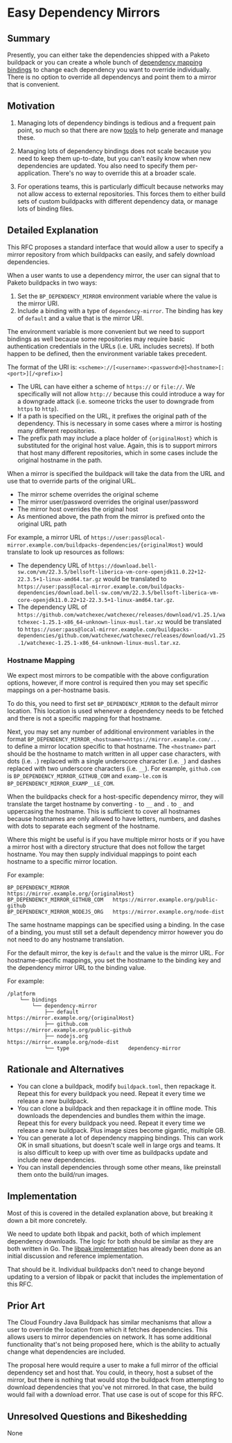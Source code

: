 # Easy Dependency Mirrors

## Summary

Presently, you can either take the dependencies shipped with a Paketo buildpack or you can create a whole bunch of [dependency mapping bindings](https://paketo.io/docs/howto/configuration/#dependency-mappings) to change each dependency you want to override individually. There is no option to override all dependencys and point them to a mirror that is convenient.

## Motivation

1. Managing lots of dependency bindings is tedious and a frequent pain point, so much so that there are now [tools](https://github.com/dmikusa/binding-tool) to help generate and manage these.

2. Managing lots of dependency bindings does not scale because you need to keep them up-to-date, but you can't easily know when new dependencies are updated. You also need to specify them per-application. There's no way to override this at a broader scale.

3. For operations teams, this is particularly difficult because networks may not allow access to external repositories. This forces them to either build sets of custom buildpacks with different dependency data, or manage lots of binding files.

## Detailed Explanation

This RFC proposes a standard interface that would allow a user to specify a mirror repository from which buildpacks can easily, and safely download dependencies.

When a user wants to use a dependency mirror, the user can signal that to Paketo buildpacks in two ways:

1. Set the `BP_DEPENDENCY_MIRROR` environment variable where the value is the mirror URI.
2. Include a binding with a type of `dependency-mirror`. The binding has key of `default` and a value that is the mirror URI.

The environment variable is more convenient but we need to support bindings as well because some repositories may require basic authentication credentials in the URLs (i.e. URL includes secrets). If both happen to be defined, then the environment variable takes precedent.

The format of the URI is: `<scheme>://[<username>:<password>@]<hostname>[:<port>][/<prefix>]`

- The URL can have either a scheme of `https://` or `file://`. We specifically will not allow `http://` because this could introduce a way for a downgrade attack (i.e. someone tricks the user to downgrade from `https` to `http`).
- If a path is specified on the URL, it prefixes the original path of the dependency. This is necessary in some cases where a mirror is hosting many different repositories.
- The prefix path may include a place holder of `{originalHost}` which is substituted for the original host value. Again, this is to support mirrors that host many different repositories, which in some cases include the original hostname in the path.

When a mirror is specified the buildpack will take the data from the URL and use that to override parts of the original URL.

- The mirror scheme overrides the original scheme
- The mirror user/password overrides the original user/password
- The mirror host overrides the original host
- As mentioned above, the path from the mirror is prefixed onto the original URL path

For example, a mirror URL of `https://user:pass@local-mirror.example.com/buildpacks-dependencies/{originalHost}` would translate to look up resources as follows:

- The dependency URL of `https://download.bell-sw.com/vm/22.3.5/bellsoft-liberica-vm-core-openjdk11.0.22+12-22.3.5+1-linux-amd64.tar.gz` would be translated to `https://user:pass@local-mirror.example.com/buildpacks-dependencies/download.bell-sw.com/vm/22.3.5/bellsoft-liberica-vm-core-openjdk11.0.22+12-22.3.5+1-linux-amd64.tar.gz`.
- The dependency URL of `https://github.com/watchexec/watchexec/releases/download/v1.25.1/watchexec-1.25.1-x86_64-unknown-linux-musl.tar.xz` would be translated to `https://user:pass@local-mirror.example.com/buildpacks-dependencies/github.com/watchexec/watchexec/releases/download/v1.25.1/watchexec-1.25.1-x86_64-unknown-linux-musl.tar.xz`.

### Hostname Mapping

We expect most mirrors to be compatible with the above configuration options, however, if more control is required then you may set specific mappings on a per-hostname basis. 

To do this, you need to first set `BP_DEPENDENCY_MIRROR` to the default mirror location. This location is used whenever a dependency needs to be fetched and there is not a specific mapping for that hostname. 

Next, you may set any number of additional environment variables in the format `BP_DEPENDENCY_MIRROR_<hostname>=https://mirror.example.com/...` to define a mirror location specific to that hostname. The `<hostname>` part should be the hostname to match written in all upper case characters, with dots (i.e. `.`) replaced with a single underscore character (i.e. `_`) and dashes replaced with two underscore characters (i.e. `__`). For example, `github.com` is `BP_DEPENDENCY_MIRROR_GITHUB_COM` and `examp-le.com` is `BP_DEPENDENCY_MIRROR_EXAMP__LE_COM`.

When the buildpacks check for a host-specific dependency mirror, they will translate the target hostname by converting `-` to `__` and `.` to `_` and uppercasing the hostname. This is sufficient to cover all hostnames because hostnames are only allowed to have letters, numbers, and dashes with dots to separate each segment of the hostname.

Where this might be useful is if you have multiple mirror hosts or if you have a mirror host with a directory structure that does not follow the target hostname. You may then supply individual mappings to point each hostname to a specific mirror location.

For example:

```
BP_DEPENDENCY_MIRROR              https://mirror.example.org/{originalHost}
BP_DEPENDENCY_MIRROR_GITHUB_COM   https://mirror.example.org/public-github
BP_DEPENDENCY_MIRROR_NODEJS_ORG   https://mirror.example.org/node-dist
```

The same hostname mappings can be specified using a binding. In the case of a binding, you must still set a default dependency mirror however you do not need to do any hostname translation. 

For the default mirror, the key is `default` and the value is the mirror URL. For hostname-specific mappings, you set the hostname to the binding key and the dependency mirror URL to the binding value.

For example:

```
/platform
    └── bindings
        └── dependency-mirror
            ├── default                https://mirror.example.org/{originalHost}
            ├── github.com             https://mirror.example.org/public-github
            ├── nodejs.org             https://mirror.example.org/node-dist
            └── type                   dependency-mirror
```

## Rationale and Alternatives

- You can clone a buildpack, modify `buildpack.toml`, then repackage it. Repeat this for every buildpack you need. Repeat it every time we release a new buildpack.
- You can clone a buildpack and then repackage it in offline mode. This downloads the dependencies and bundles them within the image. Repeat this for every buildpack you need. Repeat it every time we release a new buildpack. Plus image sizes become gigantic, multiple GB.
- You can generate a lot of dependency mapping bindings. This can work OK in small situations, but doesn't scale well in large orgs and teams. It is also difficult to keep up with over time as buildpacks update and include new dependencies.
- You can install dependencies through some other means, like preinstall them onto the build/run images.

## Implementation

Most of this is covered in the detailed explanation above, but breaking it down a bit more concretely.

We need to update both libpak and packit, both of which implement dependency downloads. The logic for both should be similar as they are both written in Go. The [libpak implementation](https://github.com/paketo-buildpacks/libpak/pull/315) has already been done as an initial discussion and reference implementation.

That should be it. Individual buildpacks don't need to change beyond updating to a version of libpak or packit that includes the implementation of this RFC.

## Prior Art

The Cloud Foundry Java Buildpack has similar mechanisms that allow a user to override the location from which it fetches dependencies. This allows users to mirror dependencies on network. It has some additional functionality that's not being proposed here, which is the ability to actually change what dependencies are included.

The proposal here would require a user to make a full mirror of the official dependency set and host that. You could, in theory, host a subset of the mirror, but there is nothing that would stop the buildpack from attempting to download dependencies that you've not mirrored. In that case, the build would fail with a download error. That use case is out of scope for this RFC.

## Unresolved Questions and Bikeshedding

None
